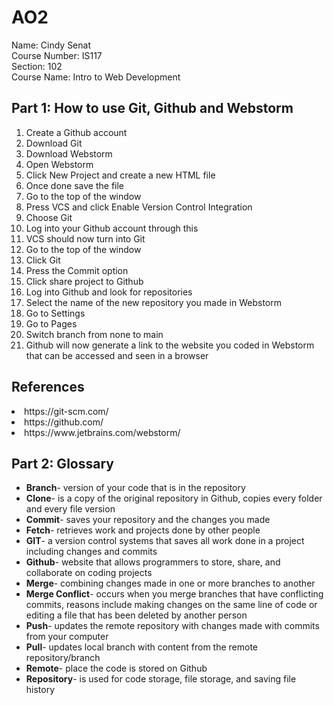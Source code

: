 # AO2
Name: Cindy Senat
<br>
Course Number: IS117
<br>
Section: 102
<br>
Course Name: Intro to Web Development
<br>



<h2>Part 1: How to use Git, Github and Webstorm</h2>
<ol>
<li>Create a Github account</li>

<li>Download Git</li>

<li>Download Webstorm</li>

<li>Open Webstorm </li>

<li>Click New Project and create a new HTML file</li>

<li>Once done save the file</li>

<li>Go to the top of the window</li>

<li>Press VCS and click Enable Version Control Integration</li>

<li>Choose Git </li>

<li>Log into your Github account through this</li>

<li>VCS should now turn into Git</li>

<li>Go to the top of the window</li>

<li>Click Git</li>

<li>Press the Commit option</li>

<li>Click share project to Github</li>

<li>Log into Github and look for repositories</li>

<li>Select the name of the new repository you made in Webstorm </li>

<li>Go to Settings</li>

<li>Go to Pages</li>

<li>Switch branch from none to main</li>

<li>Github will now generate a link to the website you coded in Webstorm that can be accessed and seen in a browser </li>

</ol>

<h2>References</h2>

<li>https://git-scm.com/</li>

<li>https://github.com/</li>

<li>https://www.jetbrains.com/webstorm/</li>

<h2>Part 2: Glossary</h2>
<ul>
<li><strong>Branch</strong>- version of your code that is in the repository</li>


<li><strong>Clone</strong>- is a copy of the original repository in Github, copies every folder and every file version </li>


<li><strong>Commit</strong>- saves your repository and the changes you made</li> 


<li><strong>Fetch</strong>- retrieves work and projects done by other people</li>


<li><strong>GIT</strong>- a version control systems that saves all work done in a project including changes and commits</li>


<li><strong>Github</strong>- website that allows programmers to store, share, and collaborate on coding projects</li>


<li><strong>Merge</strong>- combining changes made in one or more branches to another </li>


<li><strong>Merge Conflict</strong>- occurs when you merge branches that have conflicting commits, reasons include making changes on the same line of code or editing a file that has been deleted by another person</li>


<li><strong>Push</strong>- updates the remote repository with changes made with commits from your computer</li>
 
<li><strong>Pull</strong>- updates local branch with content from the remote repository/branch</li>


<li><strong>Remote</strong>- place the code is stored on Github</li>


<li><strong>Repository</strong>- is used for code storage, file storage, and saving file history</li>


</ul>
